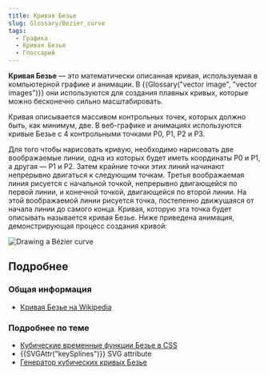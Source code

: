 ```yaml
---
title: Кривая Безье
slug: Glossary/Bezier_curve
tags:
  - Графика
  - Кривая Безье
  - Глоссарий
---
```


**Кривая Безье** — это математически описанная кривая, используемая в компьютерной графике и анимации. В {{Glossary("vector image", "vector images")}} они используются для создания плавных кривых, которые можно бесконечно сильно масштабировать.

Кривая описывается массивом контрольных точек, которых должно быть, как минимум, две. В веб-графике и анимациях используются кривые Безье с 4 контрольными точками P0, P1, P2 и P3.

Для того чтобы нарисовать кривую, необходимо нарисовать две воображаемые линии, одна из которых будет иметь координаты P0 и P1, а другая — P1 и P2. Затем крайние точки этих линий начинают непрерывно двигаться к следующим точкам. Третья воображаемая линия рисуется с начальной точкой, непрерывно двигающейся по первой линии, и конечной точкой, двигающейся по второй линии. На этой воображаемой линии рисуется точка, постепенно движущаяся от начала линии до самого конца. Кривая, которую эта точка будет описывать называется кривая Безье. Ниже приведена анимация, демонстрирующая процесс создания кривой:

![Drawing a Bézier curve](https://upload.wikimedia.org/wikipedia/commons/d/db/B%C3%A9zier_3_big.gif)

## Подробнее

### Общая информация

- [Кривая Безье на Wikipedia](https://en.wikipedia.org/wiki/B%C3%A9zier_curve)

### Подробнее по теме

- [Кубические временные функции Безье в CSS](</ru/docs/Web/CSS/timing-function#The_cubic-bezier()_class_of_timing_functions>)
- {{SVGAttr("keySplines")}} SVG attribute
- [Генератор кубических кривых Безье](/ru/docs/Web/CSS/Tools/Cubic_Bezier_Generator)
